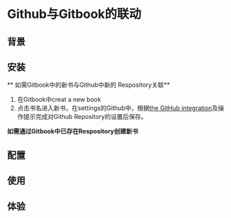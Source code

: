 # Github与Gitbook的联动

## 背景

## 安装
**
如需Gitbook中的新书与Github中新的 Respository关联**


1. 在Gitbook中creat a new book
2. 点击书名进入新书，在settings的Github中，根据[the GitHub integration](https://help.gitbook.com/github/index.html)及操作提示完成对Github Repository的设置后保存。

**如需通过Gitbook中已存在Respository创建新书**


## 配置

## 使用

## 体验

